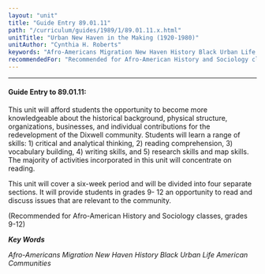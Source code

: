 ```yaml
---
layout: "unit"
title: "Guide Entry 89.01.11"
path: "/curriculum/guides/1989/1/89.01.11.x.html"
unitTitle: "Urban New Haven in the Making (1920-1980)"
unitAuthor: "Cynthia H. Roberts"
keywords: "Afro-Americans Migration New Haven History Black Urban Life American Communities"
recommendedFor: "Recommended for Afro-American History and Sociology classes, grades 9-12"
---
```

<body>
<hr/>
 <h4>
  Guide Entry to 89.01.11:
 </h4>
 This unit will afford students the opportunity to become more knowledgeable about the historical background, physical structure, organizations, businesses, and individual contributions for the redevelopment of the Dixwell community. Students will learn a range of skills: 1) critical and analytical thinking, 2) reading comprehension, 3) vocabulary building, 4) writing skills, and 5) research skills and map skills. The majority of activities incorporated in this unit will concentrate on reading.
 <p>
  This unit will cover a six-week period and will be divided into four separate sections. It will provide students in grades 9- 12 an opportunity to read and discuss issues that are relevant to the community.
 </p>
 <p>
  (Recommended for Afro-American History and Sociology classes, grades 9-12)
 </p>
<p>
  <b>
   <i>
    Key Words
   </i>
  </b>
  <br/>
 </p>
 <p>
  <i>
   Afro-Americans Migration New Haven History Black Urban Life American Communities
  </i>
 </p>

</body>